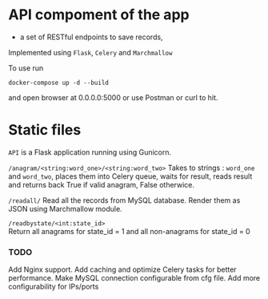 # API compoment of the app 
 - a set of RESTful endpoints to save records, 

Implemented using `Flask`, `Celery` and `Marchmallow`

To use run 
```
docker-compose up -d --build
```
and open browser at 0.0.0.0:5000 or use Postman or curl to hit.



# Static files

`API` is a Flask application running using Gunicorn. 

   `/anagram/<string:word_one>/<string:word_two>` 
       Takes to strings : `word_one` and `word_two`, places them
       into Celery queue, waits for result, reads result and
       returns back True if valid anagram, False otherwice.

   `/readall/`
       Read all the records from MySQL database. Render them
       as JSON using Marchmallow module.

   `/readbystate/<int:state_id>`   
       Return all anagrams for state_id = 1 and all non-anagrams
       for state_id = 0



### TODO
Add Nginx support.
Add caching and optimize Celery tasks for better performance.
Make MySQL connection configurable from cfg file.
Add more configurability for IPs/ports 
